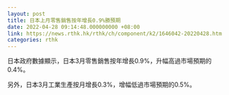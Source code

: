```yaml
---
layout: post
title: 日本上月零售銷售按年增長0.9%勝預期
date: 2022-04-28 09:14:48.000000000 +08:00
link: https://news.rthk.hk/rthk/ch/component/k2/1646042-20220428.htm
categories: rthk
---
```


日本政府數據顯示，日本3月零售銷售按年增長0.9%，升幅高過市場預期的0.4%。

另外，日本3月工業生產按月增長0.3%，增幅低過市場預期的0.5%。

